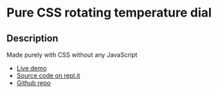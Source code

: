 # Pure CSS rotating temperature dial

## Description
Made purely with CSS without any JavaScript

+ [Live demo](https://css-rotating-heat-dial--rjlevy.repl.co/)
+ [Source code on repl.it](https://repl.it/@rjlevy/CSS-rotating-heat-dial/) 
+ [Github repo](https://github.com/rolandjlevy/CSS-rotating-circular-menu)